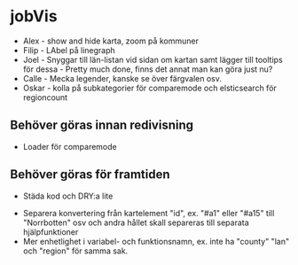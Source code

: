 # jobVis

* Alex - show and hide karta, zoom på kommuner
* Filip - LAbel på linegraph
* Joel - Snyggar till län-listan vid sidan om kartan samt lägger till tooltips för dessa - Pretty much done, finns det annat man kan göra just nu?
* Calle - Mecka legender, kanske se över färgvalen osv.
* Oskar - kolla på subkategorier för comparemode och elsticsearch för regioncount


## Behöver göras innan redivisning
* Loader för comparemode

## Behöver göras för framtiden
* Städa kod och DRY:a lite
- Separera konvertering från kartelement "id", ex. "#a1" eller "#a15" till "Norrbotten" osv och andra hållet skall separeras till separata hjälpfunktioner
- Mer enhetlighet i variabel- och funktionsnamn, ex. inte ha "county" "lan" och "region" för samma sak.

